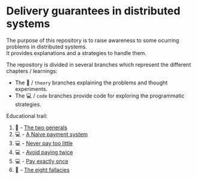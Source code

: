 # Delivery guarantees in distributed systems

The purpose of this repository is to raise awareness to some ocurring problems in distributed systems. \
It provides explanations and a strategies to handle them.

The repository is divided in several branches which represent the different chapters / learnings:
- The :book: / `theory` branches explaining the problems and thought experiments. 
- The :computer: / `code` branches provide code for exploring the programmatic strategies.

Educational trail:
1. :book: - [The two generals](https://github.com/in-der-kothe/exactly-once-semantics/tree/theory/two-generals)
2. :computer: - [A Naive payment system](https://github.com/in-der-kothe/exactly-once-semantics/tree/code/naive-payment-system)
3. :computer: - [Never pay too little](https://github.com/in-der-kothe/exactly-once-semantics/tree/code/never-pay-too-little)
4. :computer: - [Avoid paying twice](https://github.com/in-der-kothe/exactly-once-semantics/tree/code/avoid-paying-twice)
5. :computer: - [Pay exactly once](https://github.com/in-der-kothe/exactly-once-semantics/tree/code/paying-exactly-once)
6. :book: - [The eight fallacies](https://github.com/in-der-kothe/exactly-once-semantics/tree/theory/fallacies)
